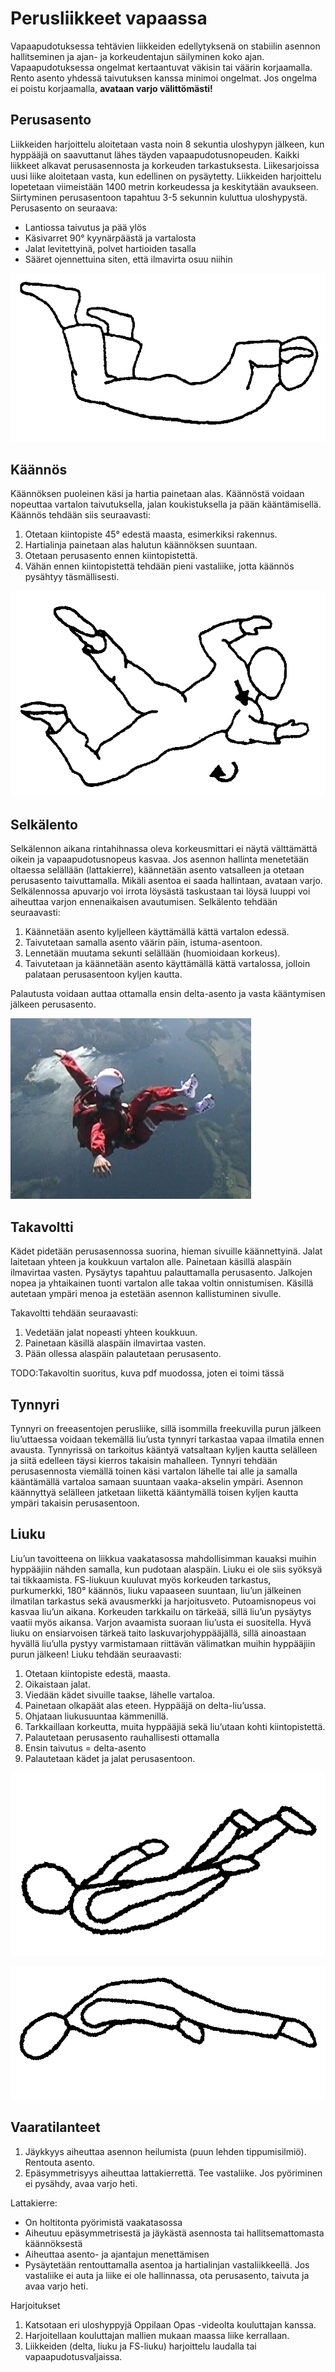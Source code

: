 
# Perusliikkeet vapaassa

Vapaapudotuksessa tehtävien liikkeiden edellytyksenä on stabiilin asennon hallitseminen ja ajan- ja korkeudentajun säilyminen koko ajan. Vapaapudotuksessa ongelmat kertaantuvat väkisin tai väärin korjaamalla. Rento asento yhdessä taivutuksen kanssa minimoi ongelmat. Jos ongelma ei poistu korjaamalla, **avataan varjo välittömästi!**

## Perusasento

Liikkeiden harjoittelu aloitetaan vasta noin 8 sekuntia uloshypyn jälkeen, kun hyppääjä on saavuttanut lähes täyden vapaapudotusnopeuden. Kaikki liikkeet alkavat perusasennosta ja korkeuden tarkastuksesta.
Liikesarjoissa uusi liike aloitetaan vasta, kun edellinen on pysäytetty. Liikkeiden harjoittelu lopetetaan viimeistään 1400 metrin korkeudessa ja keskitytään avaukseen. Siirtyminen perusasentoon tapahtuu 3-5 sekunnin kuluttua uloshypystä. Perusasento on seuraava:

* Lantiossa taivutus ja pää ylös
* Käsivarret 90° kyynärpäästä ja vartalosta
* Jalat levitettyinä, polvet hartioiden tasalla
* Sääret ojennettuina siten, että ilmavirta osuu niihin

![Vapaapudotuksen perusasento](/kuvat/Asento-perus.png)

## Käännös

Käännöksen puoleinen käsi ja hartia painetaan alas. Käännöstä voidaan nopeuttaa vartalon taivutuksella, jalan koukistuksella ja pään kääntämisellä. Käännös tehdään siis seuraavasti:

1. Otetaan kiintopiste 45° edestä maasta, esimerkiksi rakennus.
2. Hartialinja painetaan alas halutun käännöksen suuntaan.
3. Otetaan perusasento ennen kiintopistettä.
4. Vähän ennen kiintopistettä tehdään pieni vastaliike, jotta käännös pysähtyy täsmällisesti.

![Kääntyminen](/kuvat/Asento-kaannos.png)

## Selkälento

Selkälennon aikana rintahihnassa oleva korkeusmittari ei näytä välttämättä oikein ja vapaapudotusnopeus kasvaa. Jos asennon hallinta menetetään oltaessa selällään (lattakierre), käännetään asento vatsalleen ja otetaan perusasento taivuttamalla. Mikäli asentoa ei saada hallintaan, avataan varjo. Selkälennossa apuvarjo voi irrota löysästä taskustaan tai löysä luuppi voi aiheuttaa varjon ennenaikaisen avautumisen. Selkälento tehdään seuraavasti:

1. Käännetään asento kyljelleen käyttämällä kättä vartalon edessä.
2. Taivutetaan samalla asento väärin päin, istuma-asentoon.
3. Lennetään muutama sekunti selällään (huomioidaan korkeus).
4. Taivutetaan ja käännetään asento käyttämällä kättä vartalossa, jolloin palataan perusasentoon kyljen kautta.

Palautusta voidaan auttaa ottamalla ensin delta-asento ja vasta kääntymisen jälkeen perusasento.

![Selkälento](/kuvat/Selkastabiili.png)

## Takavoltti

Kädet pidetään perusasennossa suorina, hieman sivuille käännettyinä. Jalat laitetaan yhteen ja koukkuun vartalon alle. Painetaan käsillä alaspäin ilmavirtaa vasten. Pysäytys tapahtuu palauttamalla  perusasento. Jalkojen nopea ja yhtaikainen tuonti vartalon alle takaa voltin onnistumisen. Käsillä autetaan ympäri menoa ja estetään asennon kallistuminen sivulle. 

Takavoltti tehdään seuraavasti:

1. Vedetään jalat nopeasti yhteen koukkuun.
2. Painetaan käsillä alaspäin ilmavirtaa vasten.
3. Pään ollessa alaspäin palautetaan perusasento.

TODO:Takavoltin suoritus, kuva pdf muodossa, joten ei toimi tässä

## Tynnyri

Tynnyri on freeasentojen perusliike, sillä isommilla freekuvilla purun jälkeen liu’uttaessa voidaan tekemällä liu’usta tynnyri tarkastaa vapaa ilmatila ennen avausta. Tynnyrissä on tarkoitus kääntyä vatsaltaan kyljen kautta selälleen ja siitä edelleen täysi kierros takaisin mahalleen. Tynnyri tehdään perusasennosta viemällä toinen käsi vartalon lähelle tai alle ja samalla kääntämällä vartaloa samaan suuntaan vaaka-akselin ympäri. Asennon käännyttyä selälleen jatketaan liikettä kääntymällä toisen kyljen kautta ympäri takaisin perusasentoon.

## Liuku

Liu’un tavoitteena on liikkua vaakatasossa mahdollisimman kauaksi muihin hyppääjiin nähden samalla, kun pudotaan alaspäin. Liuku ei ole siis syöksyä tai tikkaamista. FS-liukuun kuuluvat myös korkeuden tarkastus, purkumerkki, 180° käännös, liuku vapaaseen suuntaan, liu’un jälkeinen ilmatilan tarkastus sekä avausmerkki ja harjoitusveto. Putoamisnopeus voi kasvaa liu’un aikana. Korkeuden tarkkailu on tärkeää, sillä liu’un pysäytys vaatii myös aikansa. Varjon avaamista suoraan liu’usta ei suositella. Hyvä liuku on ensiarvoisen tärkeä taito laskuvarjohyppääjällä, sillä ainoastaan hyvällä liu’ulla pystyy varmistamaan riittävän välimatkan muihin hyppääjiin purun jälkeen! Liuku tehdään seuraavasti:

1. Otetaan kiintopiste edestä, maasta.
2. Oikaistaan jalat.
3. Viedään kädet sivuille taakse, lähelle vartaloa.
4. Painetaan olkapäät alas eteen. Hyppääjä on delta-liu’ussa.
5. Ohjataan liukusuuntaa kämmenillä.
6. Tarkkaillaan korkeutta, muita hyppääjiä sekä liu’utaan kohti kiintopistettä.
7. Palautetaan perusasento rauhallisesti ottamalla
8. Ensin taivutus = delta-asento
9. Palautetaan kädet ja jalat perusasentoon.

![Delta-asento](/kuvat/Asento-deltaliuku.png)


![Liukuasento](/kuvat/Asento-liuku.png)

## Vaaratilanteet

1. Jäykkyys aiheuttaa asennon heilumista (puun lehden tippumisilmiö). Rentouta asento. 
2. Epäsymmetrisyys aiheuttaa lattakierrettä. Tee vastaliike. Jos pyöriminen ei pysähdy, avaa varjo heti.

Lattakierre:

* On holtitonta pyörimistä vaakatasossa
* Aiheutuu epäsymmetrisestä ja jäykästä asennosta tai hallitsemattomasta käännöksestä
* Aiheuttaa asento- ja ajantajun menettämisen
* Pysäytetään rentouttamalla asentoa ja hartialinjan vastaliikkeellä. Jos vastaliike ei auta ja liike ei ole hallinnassa, ota perusasento, taivuta ja avaa varjo heti.

Harjoitukset

1. Katsotaan eri uloshyppyjä Oppilaan Opas -videolta kouluttajan kanssa.
2. Harjoitellaan kouluttajan mallien mukaan maassa liike kerrallaan.
3. Liikkeiden (delta, liuku ja FS-liuku) harjoittelu laudalla tai vapaapudotusvaljaissa.
